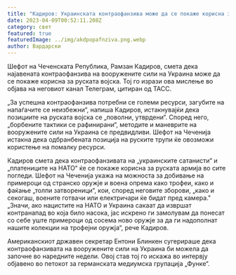 ```yaml
---
title: "Кадиров: Украинската контраофанзива може да се покаже корисна за Русија"
date: 2023-04-09T00:52:11.208Z
category: свет
featured: true
featuredImage: ../img/akdpopafnziva.png.webp
author: Вардарски
---
```


Шефот на Чеченската Република, Рамзан Кадиров, смета дека најавената контраофанзива на вооружените сили на Украина може да се покаже корисна за руската војска. Тој го изрази ова мислење во објава на неговиот канал Телеграм, цитиран од ТАСС.

„За успешна контраофанзива потребни се големи ресурси, загубите на напаѓачите се неизбежни“, напиша Кадиров, истакнувајќи дека позициите на руската војска се „поволни, утврдени“. Според него, „борбените тактики се рафинирани“, методите и маневрите на вооружените сили на Украина се предвидливи. Шефот на Чеченија истакна дека одбранбената позиција на руските трупи ќе овозможи користење на помалку ресурси.

Кадиров смета дека контраофанзивата на „украинските сатанисти“ и „платениците на НАТО“ ќе се покаже корисна за руската армија во сите погледи. Шефот на Чеченија укажа на можноста за добивање на примероци од странско оружје и воена опрема како трофеи, како и фаќање „толпи затвореници“, кои, според неговите зборови, „како и секогаш, воените готвачи или електричари ќе бидат пред камера." „Значи, ако нацистите на НАТО и Украина сакаат да извршат контранапад во која било насока, јас искрено ги замолувам да понесат со себе уште примероци од сосема ново оружје за да ги надополнат нашите колекции на трофејни оружја“, рече Кадиров.

Американскиот државен секретар Ентони Блинкен сугерираше дека контраофанзивата на вооружените сили на Украина би можела да започне во наредните недели. Овој став тој го искажа во интервју објавено во петокот за германската медиумска групација „Функе“.
